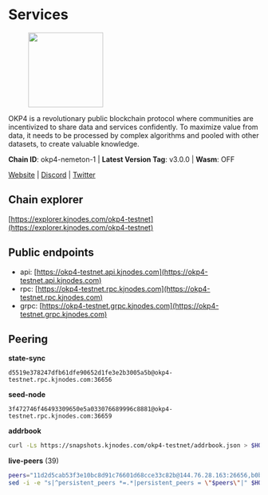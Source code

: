 # Services

<figure><img src="https://raw.githubusercontent.com/kj89/testnet_manuals/main/pingpub/logos/okp4.png" width="150" alt=""><figcaption></figcaption></figure>

OKP4 is a revolutionary public blockchain protocol where communities are incentivized to  share data and services confidently. To maximize value from data, it needs to be processed  by complex algorithms and pooled with other datasets, to create valuable knowledge.

**Chain ID**: okp4-nemeton-1 | **Latest Version Tag**: v3.0.0 | **Wasm**: OFF

[Website](https://okp4.network) | [Discord](https://discord.gg/okp4) | [Twitter](https://twitter.com/OKP4_Protocol)


## Chain explorer
[https://explorer.kjnodes.com/okp4-testnet](https://explorer.kjnodes.com/okp4-testnet)

## Public endpoints

* api: [https://okp4-testnet.api.kjnodes.com](https://okp4-testnet.api.kjnodes.com)
* rpc: [https://okp4-testnet.rpc.kjnodes.com](https://okp4-testnet.rpc.kjnodes.com)
* grpc: [https://okp4-testnet.grpc.kjnodes.com](https://okp4-testnet.grpc.kjnodes.com)

## Peering

**state-sync**

```text
d5519e378247dfb61dfe90652d1fe3e2b3005a5b@okp4-testnet.rpc.kjnodes.com:36656
```

**seed-node**

```text
3f472746f46493309650e5a033076689996c8881@okp4-testnet.rpc.kjnodes.com:36659
```

**addrbook**
```bash
curl -Ls https://snapshots.kjnodes.com/okp4-testnet/addrbook.json > $HOME/.okp4d/config/addrbook.json
```

**live-peers** (39)
```bash
peers="11d2d5cab53f3e10bc8d91c76601d68cce33c82b@144.76.28.163:26656,b0b56d944cf1cc569a1e77e0923e075bad94d755@141.95.145.41:28656,23e895e7d650f43e1f53522165607b71685f8cfa@65.108.75.107:26656,e676fad27d970abede25b0469676b05ea83e5f04@144.168.47.230:36656,600a278ca09015d1779808f5a32d97067e59d79b@144.91.88.48:26656,44c4ad482cf8f1d9e7e18968da78bd0349fe853e@5.78.54.193:26656,99a7a548357ca9b5d5e11e235f0fd7cbce9a38a4@178.128.85.30:36656,269d246537499d05698c183497c4263e899036a4@65.108.9.164:35656,d5519e378247dfb61dfe90652d1fe3e2b3005a5b@65.109.68.190:36656,7dfc61d3ac9f6da7fa9f4893bc0ffa17ef8006e6@185.111.159.139:36656,95986e08f5baee420d3b72be67826e321663072b@65.109.85.221:6070,99f6675049e22a0216af0e2447e7a4c5021874cd@142.132.132.200:28656,8cdeb85dada114c959c36bb59ce258c65ae3a09c@88.198.242.163:36656,cc8bc81fea49a6a412992bb3e2c3f211d9e675c8@88.99.161.162:21656,24fbac02738005cfa9d8263d01dc7cc113d6b708@162.248.225.244:26656,5c2a752c9b1952dbed075c56c600c3a79b58c395@95.214.55.232:26996,034c2fbca12a8ced548d3225bcd21bdf1216a1b3@65.109.49.163:11203,f17338ec41b1b68b07063984feb407d9038cf78b@65.108.142.47:26616,8a7605d8ae4338de5b7a0d5c70244ce05e377630@85.10.200.221:26656,2bfd405e8f0f176428e2127f98b5ec53164ae1f0@142.132.149.118:26656,854cc8b83a48ba4394c1940b57d0f42ec013e033@38.242.251.204:26656,d1a0ff9bd7ea1ebd06bc7158f3523f5e557328be@163.172.131.169:26656,74349a1cb9479b291866debe2042de8a2e88b850@65.108.233.109:17656,d4305fcb7b20dc96481a6ae6ae84f281f3413a4e@65.109.37.58:13656,473369a53bfa8a0ac4af5a191407b30bc82e83be@74.208.94.42:14656,be9841ace1d71a4c7681918ee39f5e00d8e96a82@213.239.216.252:36656,ebc272824924ea1a27ea3183dd0b9ba713494f83@95.214.55.198:26996,9a1e456bebf152b65c2087896779e259633ecbef@157.90.34.111:26656,307fb25cd6998d0d5bd1d947571f6043c6bb4069@65.109.31.114:2280,2f6d5a319ebee0201dff4a0e3b7526d0863a4d32@65.109.85.225:6070,77bfafc8344c4369541aa6064cf08e52f56ba6ad@95.217.203.43:26661,fe8bd9375c43a7cc6ef27e62d56af341a62e67c9@95.217.202.49:30656,9d1482bc31fb4578a5c7f7f65c4e0aaf2dfc2336@213.239.215.77:36656,30092d2717053f1c0813e8354c07c761c9c3ac5c@194.163.161.234:26656,ba469aac96159dbb49844406423180618d267007@65.108.120.21:26113,643988550263605405a7968c38fd11653bf75cd0@38.242.252.104:26656,7e5fc5ab113d21777cace307d672a95b16a8f2ba@145.239.47.218:26656,ade4d8bc8cbe014af6ebdf3cb7b1e9ad36f412c0@176.9.82.221:17656,9755cab2585a2794453a5b396ef13b893393366f@65.108.212.224:46673"
sed -i -e "s|^persistent_peers *=.*|persistent_peers = \"$peers\"|" $HOME/.okp4d/config/config.toml
```
